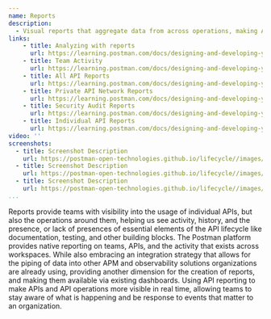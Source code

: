 ```yaml
---
name: Reports
description: 
  - Visual reports that aggregate data from across operations, making APIs and the operations around them something that team members can see activity, hisotry, and other dimension of what is happening across API operations, allowing different views to be organized and presented via dashboards.
links:
    - title: Analyzing with reports
      url: https://learning.postman.com/docs/designing-and-developing-your-api/view-and-analyze-api-reports/
    - title: Team Activity
      url: https://learning.postman.com/docs/designing-and-developing-your-api/view-and-analyze-api-reports/#team-activity-reports
    - title: All API Reports
      url: https://learning.postman.com/docs/designing-and-developing-your-api/view-and-analyze-api-reports/#all-api-reports
    - title: Private API Network Reports
      url: https://learning.postman.com/docs/designing-and-developing-your-api/view-and-analyze-api-reports/#private-network-api-reports
    - title: Security Audit Reports
      url: https://learning.postman.com/docs/designing-and-developing-your-api/view-and-analyze-api-reports/#security-audit-reports 
    - title: Individual API Reports
      url: https://learning.postman.com/docs/designing-and-developing-your-api/view-and-analyze-api-reports/#individual-api-view-reports                          
video: ''
screenshots:
  - title: Screenshot Description
    url: https://postman-open-technologies.github.io/lifecycle//images/postman-screenshot.png          
  - title: Screenshot Description
    url: https://postman-open-technologies.github.io/lifecycle//images/postman-screenshot.png  
  - title: Screenshot Description
    url: https://postman-open-technologies.github.io/lifecycle//images/postman-screenshot.png   
...
```

Reports provide teams with visibility into the usage of individual APIs, but also the operations around them, helping us see activity, history, and the presence, or lack of presences of essential elements of the API lifecycle like documentation, testing, and other building blocks. The Postman platform provides native reporting on teams, APIs, and the activity that exists across workspaces. While also embracing an integration strategy that allows for the piping of data into other APM and observability solutions organizations are already using, providing another dimension for the creation of reports, and making them available via existing dashboards. Using API reporting to make APIs and API operations more visible in real time, allowing teams to stay aware of what is happening and be response to events that matter to an organization.